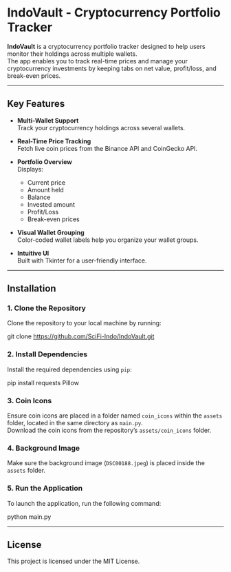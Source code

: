 # **IndoVault - Cryptocurrency Portfolio Tracker**

**IndoVault** is a cryptocurrency portfolio tracker designed to help users monitor their holdings across multiple wallets.  
The app enables you to track real-time prices and manage your cryptocurrency investments by keeping tabs on net value, profit/loss, and break-even prices.

---

## **Key Features**

- **Multi-Wallet Support**  
  Track your cryptocurrency holdings across several wallets.

- **Real-Time Price Tracking**  
  Fetch live coin prices from the Binance API and CoinGecko API.

- **Portfolio Overview**  
  Displays:
  - Current price
  - Amount held
  - Balance
  - Invested amount
  - Profit/Loss
  - Break-even prices

- **Visual Wallet Grouping**  
  Color-coded wallet labels help you organize your wallet groups.

- **Intuitive UI**  
  Built with Tkinter for a user-friendly interface.

---

## **Installation**

### 1. **Clone the Repository**
Clone the repository to your local machine by running:

git clone https://github.com/SciFi-Indo/IndoVault.git

### 2. **Install Dependencies**
Install the required dependencies using `pip`:

pip install requests Pillow

### 3. **Coin Icons**
Ensure coin icons are placed in a folder named `coin_icons` within the `assets` folder, located in the same directory as `main.py`.  
Download the coin icons from the repository’s `assets/coin_icons` folder.

### 4. **Background Image**
Make sure the background image (`DSC00188.jpeg`) is placed inside the `assets` folder.

### 5. **Run the Application**
To launch the application, run the following command:

python main.py

---

## **License**
This project is licensed under the MIT License.
